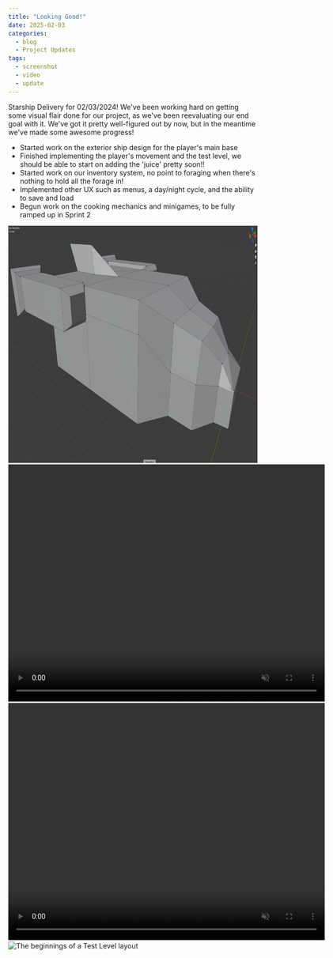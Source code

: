 ```yaml
---
title: "Looking Good!"
date: 2025-02-03
categories:
  - blog
  - Project Updates
tags:
  - screenshot
  - video
  - update
---
```


Starship Delivery for 02/03/2024! We've been working hard on getting some visual flair done for our project, as we've been reevaluating our end goal with it. We've got it pretty well-figured out by now, but in the meantime we've made some awesome progress!
- Started work on the exterior ship design for the player's main base
- Finished implementing the player's movement and the test level, we should be able to start on adding the 'juice' pretty soon!!
- Started work on our inventory system, no point to foraging when there's nothing to hold all the forage in!
- Implemented other UX such as menus, a day/night cycle, and the ability to save and load
- Begun work on the cooking mechanics and minigames, to be fully ramped up in Sprint 2

<div class="container">
  <div class="image">
    <img src="/assets/images/2025-02-03-Ship.png" alt="A WIP ship exterior" width="640" height="480">
  </div>

  <div class="video">
    <video width="640" height="480" controls autoplay=true loop=true muted=true>
      <source src="https://github.com/Ryan-England/TheVastSupperWebsite/raw/refs/heads/main/assets/videos/2025-02-03-Shader.mp4" type="video/mp4">
    </video>
  </div>

  <div class="video">
    <video width="640" height="480" controls autoplay=true loop=true muted=true>
      <source src="https://github.com/Ryan-England/TheVastSupperWebsite/raw/refs/heads/main/assets/videos/2025-02-03-DayNight.mp4" type="video/mp4">
    </video>
  </div>

  <img src="/assets/images/2025-02-03-TestLevel.png" alt="The beginnings of a Test Level layout" width="640" height="480">
</div>